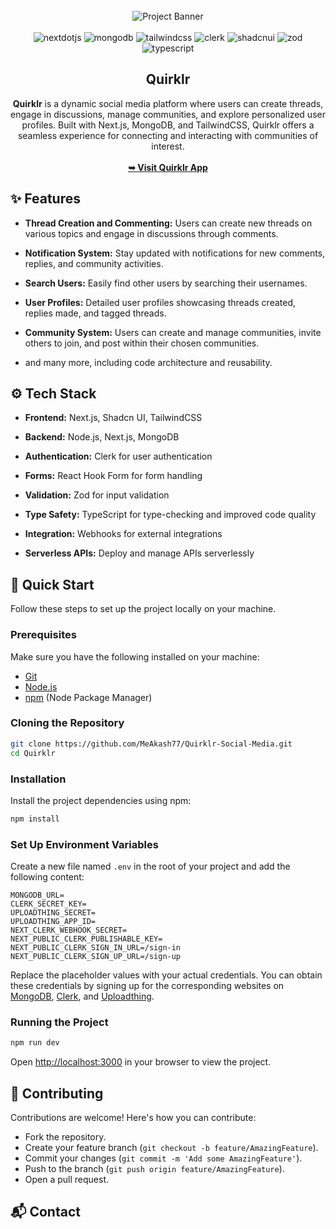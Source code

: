 <div align="center">
  <br />
    <img src="https://i.postimg.cc/8kjFJQNR/quirklr-banner.png" alt="Project Banner">
  <br />
  <br />

  <div>
    <img src="https://img.shields.io/badge/-Next_JS-black?style=for-the-badge&logoColor=white&logo=nextdotjs&color=393D72" alt="nextdotjs" />
    <img src="https://img.shields.io/badge/-MongoDB-black?style=for-the-badge&logoColor=white&logo=mongodb&color=1FAD58" alt="mongodb" />
    <img src="https://img.shields.io/badge/-Tailwind_CSS-black?style=for-the-badge&logoColor=white&logo=tailwindcss&color=3FBFF8" alt="tailwindcss" />
    <img src="https://img.shields.io/badge/-Clerk-black?style=for-the-badge&logoColor=white&logo=clerk&color=7C3AFF" alt="clerk" />
    <img src="https://img.shields.io/badge/-Shadcn_UI-black?style=for-the-badge&logoColor=white&logo=shadcnui&color=1f223b" alt="shadcnui" />
    <img src="https://img.shields.io/badge/-Zod-black?style=for-the-badge&logoColor=white&logo=zod&color=4053BA" alt="zod" />
    <img src="https://img.shields.io/badge/-Typescript-black?style=for-the-badge&logoColor=white&logo=typescript&color=387CC8" alt="typescript" />
  </div>

  <h2 align="center">Quirklr</h2>

  <div align="center">
     <b>Quirklr</b> is a dynamic social media platform where users can create threads, engage in discussions, manage communities, and explore personalized user profiles. Built with Next.js, MongoDB, and TailwindCSS, Quirklr offers a seamless experience for connecting and interacting with communities of interest.
  </div>
  <br />
  <a href="https://quirklr-social-media.vercel.app/"><strong>➥ Visit Quirklr App</strong></a>
</div>

## <a name="features">✨ Features</a>

- **Thread Creation and Commenting:** Users can create new threads on various topics and engage in discussions through comments.

- **Notification System:** Stay updated with notifications for new comments, replies, and community activities.

- **Search Users:** Easily find other users by searching their usernames.

- **User Profiles:** Detailed user profiles showcasing threads created, replies made, and tagged threads.

- **Community System:** Users can create and manage communities, invite others to join, and post within their chosen communities.

- and many more, including code architecture and reusability.

## <a name="tech-stack">⚙️ Tech Stack</a>

- **Frontend:** Next.js, Shadcn UI, TailwindCSS

- **Backend:** Node.js, Next.js, MongoDB

- **Authentication:** Clerk for user authentication

- **Forms:** React Hook Form for form handling

- **Validation:** Zod for input validation

- **Type Safety:** TypeScript for type-checking and improved code quality

- **Integration:** Webhooks for external integrations

- **Serverless APIs:** Deploy and manage APIs serverlessly

## <a name="quick-start">🚀 Quick Start</a>

Follow these steps to set up the project locally on your machine.

### Prerequisites

Make sure you have the following installed on your machine:

- [Git](https://git-scm.com/)
- [Node.js](https://nodejs.org/en)
- [npm](https://www.npmjs.com/) (Node Package Manager)

### Cloning the Repository

```bash
git clone https://github.com/MeAkash77/Quirklr-Social-Media.git
cd Quirklr
```

### Installation

Install the project dependencies using npm:

```bash
npm install
```

### Set Up Environment Variables

Create a new file named `.env` in the root of your project and add the following content:

```env
MONGODB_URL=
CLERK_SECRET_KEY=
UPLOADTHING_SECRET=
UPLOADTHING_APP_ID=
NEXT_CLERK_WEBHOOK_SECRET=
NEXT_PUBLIC_CLERK_PUBLISHABLE_KEY=
NEXT_PUBLIC_CLERK_SIGN_IN_URL=/sign-in
NEXT_PUBLIC_CLERK_SIGN_UP_URL=/sign-up
```

Replace the placeholder values with your actual credentials. You can obtain these credentials by signing up for the corresponding websites on [MongoDB](https://www.mongodb.com/), [Clerk](https://clerk.com/), and [Uploadthing](https://uploadthing.com/). 

### Running the Project

```bash
npm run dev
```

Open [http://localhost:3000](http://localhost:3000) in your browser to view the project.

## 🤝 Contributing

Contributions are welcome! Here's how you can contribute:

- Fork the repository.
- Create your feature branch (`git checkout -b feature/AmazingFeature`).
- Commit your changes (`git commit -m 'Add some AmazingFeature'`).
- Push to the branch (`git push origin feature/AmazingFeature`).
- Open a pull request.

## 📬 Contact
